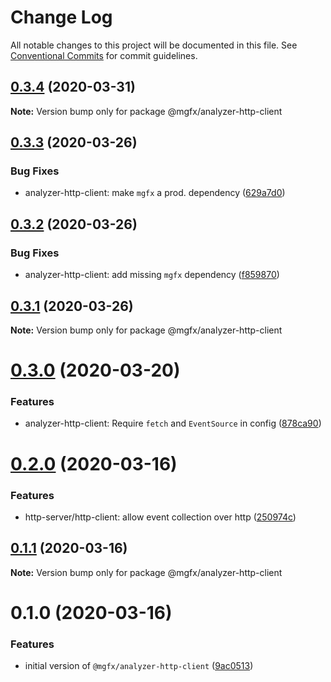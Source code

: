 # Change Log

All notable changes to this project will be documented in this file.
See [Conventional Commits](https://conventionalcommits.org) for commit guidelines.

## [0.3.4](https://github.com/ai-labs-team/mgFx/compare/@mgfx/analyzer-http-client@0.3.3...@mgfx/analyzer-http-client@0.3.4) (2020-03-31)

**Note:** Version bump only for package @mgfx/analyzer-http-client





## [0.3.3](https://github.com/ai-labs-team/mgFx/compare/@mgfx/analyzer-http-client@0.3.2...@mgfx/analyzer-http-client@0.3.3) (2020-03-26)


### Bug Fixes

* analyzer-http-client: make `mgfx` a prod. dependency ([629a7d0](https://github.com/ai-labs-team/mgFx/commit/629a7d0))





## [0.3.2](https://github.com/ai-labs-team/mgFx/compare/@mgfx/analyzer-http-client@0.3.1...@mgfx/analyzer-http-client@0.3.2) (2020-03-26)


### Bug Fixes

* analyzer-http-client: add missing `mgfx` dependency ([f859870](https://github.com/ai-labs-team/mgFx/commit/f859870))





## [0.3.1](https://github.com/ai-labs-team/mgFx/compare/@mgfx/analyzer-http-client@0.3.0...@mgfx/analyzer-http-client@0.3.1) (2020-03-26)

**Note:** Version bump only for package @mgfx/analyzer-http-client





# [0.3.0](https://github.com/ai-labs-team/mgFx/compare/@mgfx/analyzer-http-client@0.2.0...@mgfx/analyzer-http-client@0.3.0) (2020-03-20)


### Features

* analyzer-http-client: Require `fetch` and `EventSource` in config ([878ca90](https://github.com/ai-labs-team/mgFx/commit/878ca90))





# [0.2.0](https://github.com/ai-labs-team/mgFx/compare/@mgfx/analyzer-http-client@0.1.1...@mgfx/analyzer-http-client@0.2.0) (2020-03-16)


### Features

* http-server/http-client: allow event collection over http ([250974c](https://github.com/ai-labs-team/mgFx/commit/250974c))





## [0.1.1](https://github.com/ai-labs-team/mgFx/compare/@mgfx/analyzer-http-client@0.1.0...@mgfx/analyzer-http-client@0.1.1) (2020-03-16)

**Note:** Version bump only for package @mgfx/analyzer-http-client





# 0.1.0 (2020-03-16)


### Features

* initial version of `@mgfx/analyzer-http-client` ([9ac0513](https://github.com/ai-labs-team/mgFx/commit/9ac0513))

